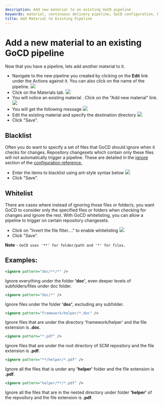```yaml
---
description: Add new material to an existing GoCD pipeline
keywords: material, continuous delivery pipeline, GoCD configuration, blacklist, CD pipeline
title: Add Material to Existing Pipeline
---
```


# Add a new material to an existing GoCD pipeline

Now that you have a pipeline, lets add another material to it.

-   Navigate to the new pipeline you created by clicking on the **Edit** link under the Actions against it. You can also click on the name of the pipeline.
![](../images/edit_pipeline_link.png)
-   Click on the Materials tab.
![](../images/pipeline_general_options.png)
-   You will notice an existing material . Click on the "Add new material" link.
![](../images/add_new_material.png)
-   You will get the following message
![](../images/define_destination_folder.png)
-   Edit the existing material and specify the destination directory
![](../images/edit_material.png)
-   Click "Save".

## Blacklist

Often you do want to specify a set of files that GoCD should ignore when it checks for changes. Repository changesets which contain only these files will not automatically trigger a pipeline. These are detailed in the [ignore](configuration_reference.html#ignore) section of the [configuration reference.](configuration_reference.html)

-   Enter the items to blacklist using ant-style syntax below
![](../images/edit_material_blacklist.png)
-   Click "Save".

## Whitelist

There are cases where instead of ignoring those files or folder/s, you want GoCD to consider only the specified files or folders when checking for changes and ignore the rest. With GoCD whitelisting, you can allow a pipeline to trigger on certain repository changesets.

- Click on "Invert the file filter...." to enable whitelisting
![](../images/edit_material_whitelist.png)
- Click "Save".

**Note** - ```GoCD uses '**' for folder/path and '*' for files.```

## Examples:

```xml
<ignore pattern="doc/**/*" />
```
Ignore everything under the folder **'doc'**, even deeper levels of subfolders/files under doc folder.

```xml
<ignore pattern="doc/*" />
```
Ignore files under the folder **'doc'**, excluding any subfolder.

```xml
<ignore pattern="framework/helper/*.doc" />
```
Ignore files that are under the directory 'framework/helper' and the file extension is **.doc**.

```xml
<ignore pattern="*.pdf" />
```
Ignore files that are under the root directory of SCM repository and the file extension is **.pdf**.

```xml
<ignore pattern="**/helper/*.pdf" />
```
Ignore all the files that is under any **'helper'** folder and the file extension is **.pdf**.

```xml
<ignore pattern="helper/**/*.pdf" />
```

Ignore all the files that are in the nested directory under folder **'helper'** of the repository and the file extension is **.pdf**.
